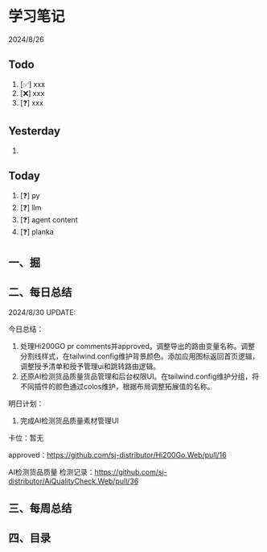 # 学习笔记

2024/8/26



## Todo

1. [✅] xxx
2. [❌] xxx
3. [❓] xxx



## Yesterday

1. 




## Today

1. [❓] py
2. [❓] llm
3. [❓] agent content
4. [❓] planka



## 一、掘





## 二、每日总结

2024/8/30 UPDATE: 

今日总结：

1. 处理Hi200GO pr comments并approved。调整导出的路由变量名称。调整分割线样式，在tailwind.config维护背景颜色。添加应用图标返回首页逻辑，调整授予清单和授予管理ui和跳转路由逻辑。
1. 还原AI检测货品质量货品管理和后台权限UI。在tailwind.config维护分组，将不同插件的颜色通过colos维护，根据布局调整拓展值的名称。



明日计划：

1. 完成AI检测货品质量素材管理UI

   

卡位：暂无

approved：https://github.com/sj-distributor/Hi200Go.Web/pull/16

AI检测货品质量 检测记录：https://github.com/sj-distributor/AiQualityCheck.Web/pull/36

## 三、每周总结




## 四、目录

